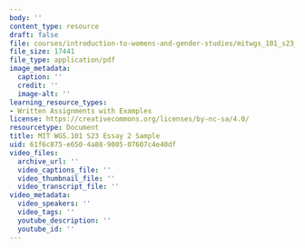 ```yaml
---
body: ''
content_type: resource
draft: false
file: courses/introduction-to-womens-and-gender-studies/mitwgs_101_s23_essay2_sample.pdf
file_size: 17441
file_type: application/pdf
image_metadata:
  caption: ''
  credit: ''
  image-alt: ''
learning_resource_types:
- Written Assignments with Examples
license: https://creativecommons.org/licenses/by-nc-sa/4.0/
resourcetype: Document
title: MIT WGS.101 S23 Essay 2 Sample
uid: 61f6c875-e650-4a88-9005-07607c4e40df
video_files:
  archive_url: ''
  video_captions_file: ''
  video_thumbnail_file: ''
  video_transcript_file: ''
video_metadata:
  video_speakers: ''
  video_tags: ''
  youtube_description: ''
  youtube_id: ''
---
```

